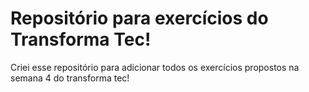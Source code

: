 # Repositório para exercícios do Transforma Tec!
Criei esse repositório para adicionar todos os exercícios propostos na semana 4 do transforma tec!